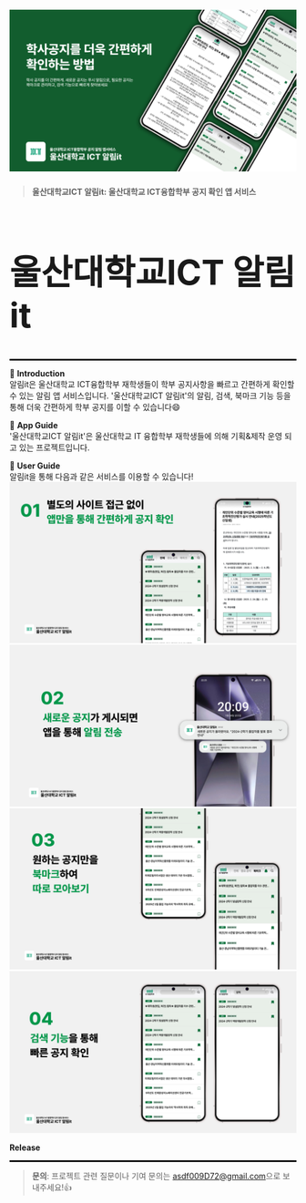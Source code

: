 # ![울산대학교ICT 알림it](./images/main_image.png) 
> **울산대학교ICT 알림it: 울산대학교 ICT융합학부 공지 확인 앱 서비스**

<h1 style="font-size: 60px;">울산대학교ICT 알림it</h1>
<hr style="border: 1px solid #000;">


📌 **Introduction**  
알림it은 울산대학교 ICT융합학부 재학생들이 학부 공지사항을 빠르고 간편하게 확인할 수 있는 알림 앱 서비스입니다. '울산대학교ICT 알림it'의 알림, 검색, 북마크 기능 등을 통해 더욱 간편하게 학부 공지를 이할 수 있습니다😄


📝 **App Guide**  
'울산대학교ICT 알림it'은 울산대학교 IT 융합학부 재학생들에 의해 기획&제작 운영 되고 있는 프로젝트입니다.



🎉 **User Guide**  
알림it을 통해 다음과 같은 서비스를 이용할 수 있습니다!
![appscreenshot](images/sol1.png)
![appscreenshot2](images/sol2.png)
![appscreenshot3](images/sol3.png)
![appscreenshot4](images/sol4.png)



**Release**
<hr style="border: 1px solid #000;">


> **문의**: 프로젝트 관련 질문이나 기여 문의는 [asdf009D72@gmail.com](asdf009D72@gmail.com)으로 보내주세요!👍
